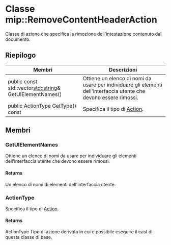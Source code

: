 # <a name="class-mipremovecontentheaderaction"></a>Classe mip::RemoveContentHeaderAction 
Classe di azione che specifica la rimozione dell'intestazione contenuto dal documento.
  
## <a name="summary"></a>Riepilogo
 Membri                        | Descrizioni                                
--------------------------------|---------------------------------------------
public const std::vector<std::string>& GetUIElementNames()  |  Ottiene un elenco di nomi da usare per individuare gli elementi dell'interfaccia utente che devono essere rimossi.
public ActionType GetType() const  |  Specifica il tipo di [Action](#classmip_1_1_action).
  
## <a name="members"></a>Membri
  
### <a name="getuielementnames"></a>GetUIElementNames
Ottiene un elenco di nomi da usare per individuare gli elementi dell'interfaccia utente che devono essere rimossi.
  
#### <a name="returns"></a>Returns
Un elenco di nomi di elementi dell'interfaccia utente.
  
### <a name="actiontype"></a>ActionType
Specifica il tipo di [Action](#classmip_1_1_action).
  
#### <a name="returns"></a>Returns
ActionType Tipo di azione derivata in cui è possibile eseguire il cast di questa classe di base.